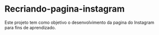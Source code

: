 # Recriando-pagina-instagram
Este projeto tem como objetivo o desenvolvimento da pagina do Instagram para fins de aprendizado. 
